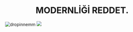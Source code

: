 <h1 align="center">MODERNLİĞİ REDDET.</h1>
<img src="https://komarev.com/ghpvc/?username=dropinnemm&label=Ziyaretçi%20Sayısı&color=da004e" alt="dropinnemm" />

<img src="https://github-readme-stats.vercel.app/api/top-langs/?username=westydev&layout=compact&text_color=FF9DD9&title_color=FF9DD9&bg_color=141321"/>


